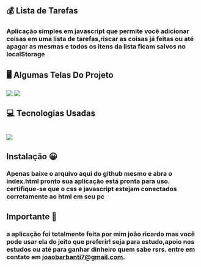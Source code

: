 ## 💰 Lista de Tarefas

### Aplicação simples em javascript que permite você adicionar coisas em uma lista de tarefas,riscar as coisas já feitas ou até apagar as mesmas e todos os itens da lista ficam salvos no localStorage

## 🖥️ Algumas Telas Do Projeto

<img align="center" src="git.png">
<img align="center" src="git 2.png">

## 💻 Tecnologias Usadas
<div style="display: inline_block"><br/>

<img align="center" src="https://img.shields.io/badge/JavaScript-323330?style=for-the-badge&logo=javascript&logoColor=F7DF1E">


## Instalação 😀

### Apenas baixe o arquivo aqui do github mesmo e abra o index.html pronto sua aplicação está pronta para uso. certifique-se que o css e javascript estejam conectados corretamente ao html em seu pc

## Importante 💛

### a aplicação foi totalmente feita por mim joão ricardo mas você pode usar ela do jeito que preferir! seja para estudo,apoio nos estudos ou até para ganhar dinheiro quem sabe rsrs. entre em contato em joaobarbanti7@gmail.com.
</div>

